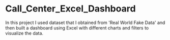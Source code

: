# Call_Center_Excel_Dashboard
In this project I used dataset that I obtained from 'Real World Fake Data' and then built a dashboard using Excel with different charts and filters to visualize the data.
